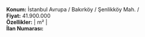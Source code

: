 ## 

**Konum:** İstanbul Avrupa / Bakırköy / Şenlikköy Mah. /  
**Fiyat:** 41.900.000  
**Özellikler:**  |  m² |   
**İlan Numarası:** 

